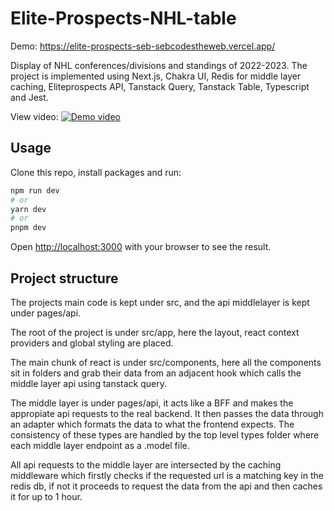 # Elite-Prospects-NHL-table

Demo: https://elite-prospects-seb-sebcodestheweb.vercel.app/

Display of NHL conferences/divisions and standings of 2022-2023. The project is implemented using Next.js, Chakra UI, Redis for middle layer caching, Eliteprospects API, Tanstack Query, Tanstack Table, Typescript and Jest.

View video:
[![Demo video](https://img.youtube.com/vi/_4-4HsSBfqE/0.jpg)](https://www.youtube.com/watch?v=_4-4HsSBfqE)

## Usage

Clone this repo, install packages and run:

```bash
npm run dev
# or
yarn dev
# or
pnpm dev
```

Open [http://localhost:3000](http://localhost:3000) with your browser to see the result.

## Project structure

The projects main code is kept under src, and the api middlelayer is kept under pages/api.

The root of the project is under src/app, here the layout, react context providers and global styling are placed.

The main chunk of react is under src/components, here all the components sit in folders and grab their data from an adjacent hook which calls the middle layer api using tanstack query.

The middle layer is under pages/api, it acts like a BFF and makes the appropiate api requests to the real backend. It then passes the data through an adapter which formats the data to what the frontend expects. The consistency of these types are handled by the top level types folder where each middle layer endpoint as a .model file.

All api requests to the middle layer are intersected by the caching middleware which firstly checks if the requested url is a matching key in the redis db, if not it proceeds to request the data from the api and then caches it for up to 1 hour.
